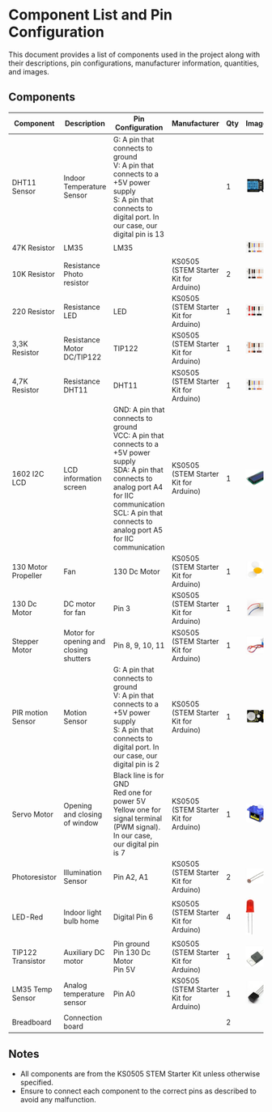 # Component List and Pin Configuration

This document provides a list of components used in the project along with their descriptions, pin configurations, manufacturer information, quantities, and images.

## Components

| Component          | Description                    | Pin Configuration                                                                                     | Manufacturer                     | Qty | Images  |
|--------------------|--------------------------------|-------------------------------------------------------------------------------------------------------|----------------------------------|-----|---------|
| DHT11 Sensor       | Indoor Temperature Sensor      | G: A pin that connects to ground<br>V: A pin that connects to a +5V power supply<br>S: A pin that connects to digital port. In our case, our digital pin is 13 |                                  | 1   | ![DHT11 Sensor](../doc/images/COMPONENTS_DHT11.png) |
| 47K Resistor        | LM35                           | LM35                                                                                                  |                                  |     |  ![4,7kResistor](../doc/images/COMPONENTS_47K.PNG)       |
| 10K Resistor        | Resistance Photo resistor      |                                                                                                       | KS0505 (STEM Starter Kit for Arduino) | 2   | ![10kResistor](../doc/images/COMPONENTS_10K.PNG) |
| 220 Resistor        | Resistance LED                 | LED                                                                                                   | KS0505 (STEM Starter Kit for Arduino) | 1   | ![220Resistor](../doc/images/COMPONENTS_220.PNG) |
| 3,3K Resistor       | Resistance Motor DC/TIP122     | TIP122                                                                                                | KS0505 (STEM Starter Kit for Arduino) | 1   | ![3,3k_Resistor](../doc/images/COMPONENTS_33K.PNG)        |
| 4,7K Resistor       | Resistance DHT11               | DHT11                                                                                                 | KS0505 (STEM Starter Kit for Arduino) | 1   | ![4,7k_Resistor](../doc/images/COMPONENTS_47K.PNG)      |
| 1602 I2C LCD       | LCD information screen         | GND: A pin that connects to ground<br>VCC: A pin that connects to a +5V power supply<br>SDA: A pin that connects to analog port A4 for IIC communication<br>SCL: A pin that connects to analog port A5 for IIC communication | KS0505 (STEM Starter Kit for Arduino) | 1   | ![1602 I2C LCD](../doc/images/COMPONENTS_LCDI2C.png) |
| 130 Motor Propeller| Fan                            | 130 Dc Motor                                                                                          | KS0505 (STEM Starter Kit for Arduino) | 1   | ![130 Motor Propeller](../doc/images/COMPONENTS_FAN.png) |
| 130 Dc Motor       | DC motor for fan               | Pin 3                                                                                                 | KS0505 (STEM Starter Kit for Arduino) | 1   | ![130 Dc Motor](../doc/images/COMPONENTS_DCMOTOR.png) |
| Stepper Motor      | Motor for opening and closing shutters | Pin 8, 9, 10, 11                                                                                        | KS0505 (STEM Starter Kit for Arduino) | 1   | ![Stepper Motor](../doc/images/COMPONENTS_STEPPER.png) |
| PIR motion Sensor  | Motion Sensor                  | G: A pin that connects to ground<br>V: A pin that connects to a +5V power supply<br>S: A pin that connects to digital port. In our case, our digital pin is 2  | KS0505 (STEM Starter Kit for Arduino) | 1   | ![PIR motion Sensor](../doc/images/COMPONENTS_PIR.png) |
| Servo Motor        | Opening and closing of window  | Black line is for GND<br>Red one for power 5V<br>Yellow one for signal terminal (PWM signal). In our case, our digital pin is 7 | KS0505 (STEM Starter Kit for Arduino) | 1   | ![Servo Motor](../doc/images/COMPONENTS_SERVO.png) |
| Photoresistor      | Illumination Sensor            | Pin A2, A1                                                                                             | KS0505 (STEM Starter Kit for Arduino) | 2   | ![Photoresistor](../doc/images/COMPONENTS_LDR.png) |
| LED-Red            | Indoor light bulb home         | Digital Pin 6                                                                                          | KS0505 (STEM Starter Kit for Arduino) | 4   | ![LED-Red](../doc/images/COMPONENTS_LED.png) |
| TIP122 Transistor  | Auxiliary DC motor             | Pin ground<br>Pin 130 Dc Motor<br>Pin 5V                                                               | KS0505 (STEM Starter Kit for Arduino) | 1   | ![TIP122 Transistor](../doc/images/COMPONENTS_TIP122.png) |
| LM35 Temp Sensor   | Analog temperature sensor      | Pin A0                                                                                                 | KS0505 (STEM Starter Kit for Arduino) | 1   | ![LM35 Temp Sensor](../doc/images/COMPONENTS_LM35.png) |
| Breadboard         | Connection board               |                                                                                                       |                                  | 2   | |

## Notes
- All components are from the KS0505 STEM Starter Kit unless otherwise specified.
- Ensure to connect each component to the correct pins as described to avoid any malfunction.
